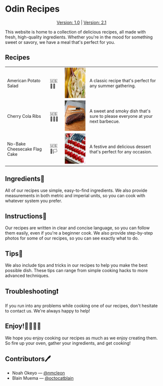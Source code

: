 # Odin Recipes

<div align="center">

[Version: 1.0](https://onkiaye.github.io/odin-recipes/) | [Version: 2.1](https://nmcleon.github.io/odin-recipes/v2/)

 </div>

This website is home to a collection of delicious recipes, all made with fresh, high-quality ingredients. Whether you're in the mood for something sweet or savory, we have a meal that's perfect for you.

## Recipes

<table>
<tr>

<td>American Potato Salad</td>
<td>🇺🇸 🥔🥗</td>
<td><img src="/Assets/images/AmericanPotatoSalad.webp" width="200" height="100"></td>
<td>A classic recipe that's perfect for any summer gathering.</td>
</tr>
<tr>

<td>Cherry Cola Ribs</td>
<td>🇺🇸 🥩🍒🥤</td>
<td><img src="/Assets/images/Cherry-Cola-Ribs_Chef-John_4x3.webp" width="200" height="100"></td>
<td>A sweet and smoky dish that's sure to please everyone at your next barbecue.</td>
</tr>
<tr>
<td>No-Bake Cheesecake Flag Cake</td>
<td>🇺🇸 🍰🏳</td>
<td><img src="/Assets/images/No-Break_Cheesecake/Flag-Cake-with-Cheesecake-Topping-25-500x500.jpg" width="200" height="100"></td>
<td>A festive and delicious dessert that's perfect for any occasion.</td>
</tr>
</table>

## Ingredients🥘

All of our recipes use simple, easy-to-find ingredients. We also provide measurements in both metric and imperial units, so you can cook with whatever system you prefer.

## Instructions📖

Our recipes are written in clear and concise language, so you can follow them easily, even if you're a beginner cook. We also provide step-by-step photos for some of our recipes, so you can see exactly what to do.

## Tips📌

We also include tips and tricks in our recipes to help you make the best possible dish. These tips can range from simple cooking hacks to more advanced techniques.

## Troubleshooting❗

If you run into any problems while cooking one of our recipes, don't hesitate to contact us. We're always happy to help!

## Enjoy!👩‍🍳👨‍🍳

We hope you enjoy cooking our recipes as much as we enjoy creating them. So fire up your oven, gather your ingredients, and get cooking!

## Contributors🖊️

- Noah Okeyo &mdash; [@nmcleon](https://github.com/nmcleon)
- Blain Muema &mdash; [@octocatblain](https://github.com/octocatblain)
